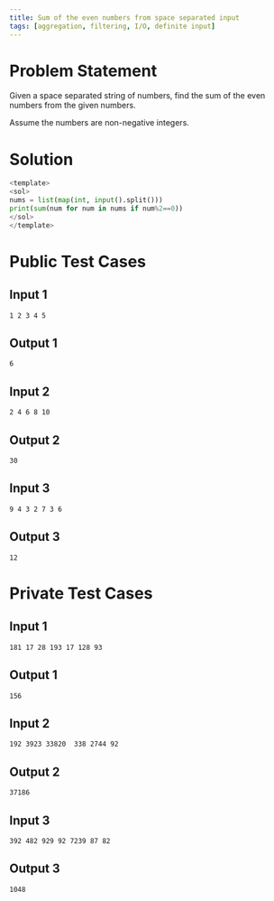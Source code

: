 ```yaml
---
title: Sum of the even numbers from space separated input
tags: [aggregation, filtering, I/O, definite input]
---
```


# Problem Statement

Given a space separated string of numbers, find the sum of the even numbers from the given numbers.

Assume the numbers are non-negative integers.

# Solution
```python test.py -r 'python test.py'
<template>
<sol>
nums = list(map(int, input().split()))
print(sum(num for num in nums if num%2==0))
</sol>
</template>
```

# Public Test Cases

## Input 1
```
1 2 3 4 5
```

## Output 1
```
6
```

## Input 2
```
2 4 6 8 10
```

## Output 2
```
30
```

## Input 3
```
9 4 3 2 7 3 6
```

## Output 3
```
12
```


# Private Test Cases


## Input 1
```
181 17 28 193 17 128 93
```

## Output 1
```
156
```

## Input 2
```
192 3923 33820  338 2744 92
```

## Output 2
```
37186
```

## Input 3
```
392 482 929 92 7239 87 82
```

## Output 3
```
1048
```





